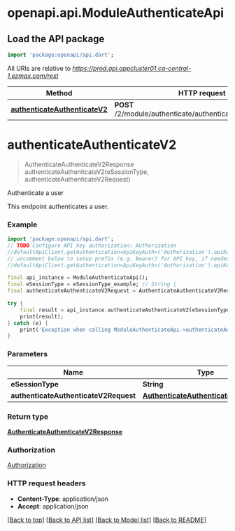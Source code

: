 # openapi.api.ModuleAuthenticateApi

## Load the API package
```dart
import 'package:openapi/api.dart';
```

All URIs are relative to *https://prod.api.appcluster01.ca-central-1.ezmax.com/rest*

Method | HTTP request | Description
------------- | ------------- | -------------
[**authenticateAuthenticateV2**](ModuleAuthenticateApi.md#authenticateauthenticatev2) | **POST** /2/module/authenticate/authenticate/{eSessionType} | Authenticate a user


# **authenticateAuthenticateV2**
> AuthenticateAuthenticateV2Response authenticateAuthenticateV2(eSessionType, authenticateAuthenticateV2Request)

Authenticate a user

This endpoint authenticates a user.

### Example 
```dart
import 'package:openapi/api.dart';
// TODO Configure API key authorization: Authorization
//defaultApiClient.getAuthentication<ApiKeyAuth>('Authorization').apiKey = 'YOUR_API_KEY';
// uncomment below to setup prefix (e.g. Bearer) for API key, if needed
//defaultApiClient.getAuthentication<ApiKeyAuth>('Authorization').apiKeyPrefix = 'Bearer';

final api_instance = ModuleAuthenticateApi();
final eSessionType = eSessionType_example; // String | 
final authenticateAuthenticateV2Request = AuthenticateAuthenticateV2Request(); // AuthenticateAuthenticateV2Request | 

try { 
    final result = api_instance.authenticateAuthenticateV2(eSessionType, authenticateAuthenticateV2Request);
    print(result);
} catch (e) {
    print('Exception when calling ModuleAuthenticateApi->authenticateAuthenticateV2: $e\n');
}
```

### Parameters

Name | Type | Description  | Notes
------------- | ------------- | ------------- | -------------
 **eSessionType** | **String**|  | 
 **authenticateAuthenticateV2Request** | [**AuthenticateAuthenticateV2Request**](AuthenticateAuthenticateV2Request.md)|  | 

### Return type

[**AuthenticateAuthenticateV2Response**](AuthenticateAuthenticateV2Response.md)

### Authorization

[Authorization](../README.md#Authorization)

### HTTP request headers

 - **Content-Type**: application/json
 - **Accept**: application/json

[[Back to top]](#) [[Back to API list]](../README.md#documentation-for-api-endpoints) [[Back to Model list]](../README.md#documentation-for-models) [[Back to README]](../README.md)

